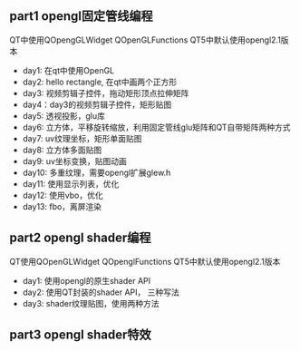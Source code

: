 ## part1 opengl固定管线编程
QT中使用QOpengGLWidget QOpenGLFunctions QT5中默认使用opengl2.1版本

- day1: 在qt中使用OpenGL
- day2: hello rectangle, 在qt中画两个正方形
- day3: 视频剪辑子控件，拖动矩形顶点拉伸矩阵
- day4：day3的视频剪辑子控件，矩形贴图
- day5: 透视投影，glu库
- day6: 立方体，平移旋转缩放，利用固定管线glu矩阵和QT自带矩阵两种方式
- day7: uv纹理坐标，矩形单面贴图
- day8: 立方体多面贴图
- day9: uv坐标变换，贴图动画
- day10: 多重纹理，需要opengl扩展glew.h
- day11: 使用显示列表，优化
- day12: 使用vbo，优化
- day13: fbo，离屏渲染

## part2 opengl shader编程
QT使用QOpenGLWidget QOpenglFunctions QT5中默认使用opengl2.1版本
- day1: 使用opengl的原生shader API
- day2: 使用QT封装的shader API， 三种写法
- day3: shader纹理贴图，使用两种方法

## part3 opengl shader特效
